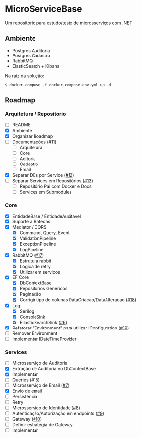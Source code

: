 # MicroServiceBase

Um repositório para estudo/teste de microsserviços com .NET

## Ambiente

* Postgres Auditoria
* Postgres Cadastro
* RabbitMQ
* ElasticSearch + Kibana

Na raiz da solução:

```console
$ docker-compose -f docker-compose.env.yml up -d
```

## Roadmap

### Arquitetura / Repositorio

- [ ]  README
  - [x] Ambiente
  - [x] Organizar Roadmap
  - [ ] Documentações ([#11](https://github.com/tuliopaim/MicroServiceBase/issues/11))
     - [ ] Arquitetura
     - [ ] Core
     - [ ] Aditoria
     - [ ] Cadastro
     - [ ] Email
- [x] Separar DBs por Service ([#12](https://github.com/tuliopaim/MicroServiceBase/issues/12))
- [ ] Separar Services em Repositórios ([#13](https://github.com/tuliopaim/MicroServiceBase/issues/13))
  - [ ] Repositório Pai com Docker e Docs
  - [ ] Services em Submodules
  
### Core

- [x]  EntidadeBase / EntidadeAuditavel
- [x]  Suporte a Hateoas
- [x]  Mediator / CQRS
    - [x]  Command, Query, Event
    - [x]  ValidationPipeline
    - [x]  ExceptionPipeline
    - [x]  LogPipeline
- [x]  RabbitMQ ([#17](https://github.com/tuliopaim/MicroServiceBase/issues/17))
    - [x]  Estrutura rabbit
    - [x]  Lógica de retry
    - [x]  Utilizar em serviços
- [x]  EF Core
    - [x]  DbContextBase
    - [x]  Repositorios Genéricos
    - [x]  Paginação
    - [x]  Corrigir tipo de colunas DataCriacao/DataAlteracao ([#18](https://github.com/tuliopaim/MicroServiceBase/issues/18))
- [x]  Log
    - [x]  Serilog
    - [x]  ConsoleSink
    - [x]  EllasticSearchSink ([#6](https://github.com/tuliopaim/MicroServiceBase/issues/6))
- [x] Refatorar "Environment" para utilizar IConfiguration ([#19](https://github.com/tuliopaim/MicroServiceBase/issues/19))
- [ ] Remover Environment
- [ ] Implementar IDateTimeProvider

### Services

- [ ]  Microsserviço de Auditoria
  - [x] Extração de Auditoria no DbContextBase
  - [x] Implementar
  - [ ] Queries ([#15](https://github.com/tuliopaim/MicroServiceBase/issues/15))
- [ ]  Microsserviço de Email ([#7](https://github.com/tuliopaim/MicroServiceBase/issues/7))
  - [X] Envio de email
  - [ ] Persistência
  - [ ] Retry
- [ ]  Microsservico de Identidade ([#8](https://github.com/tuliopaim/MicroServiceBase/issues/8))
- [ ]  Autenticação/Autorização em endpoints ([#9](https://github.com/tuliopaim/MicroServiceBase/issues/9))
- [ ]  Gateway ([#10](https://github.com/tuliopaim/MicroServiceBase/issues/10))
  - [ ] Definir estratégia de Gateway
  - [ ] Implementar
